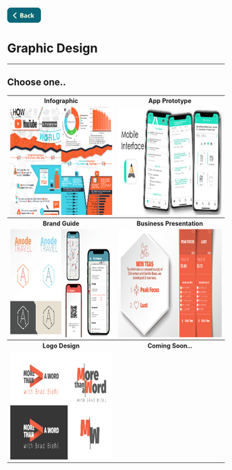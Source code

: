 <a name="top"></a>
[<img src="../Buttons/SVG/back.svg" height="35" width="auto"/>](../README.md/#graphicdesign)
<br>

# Graphic Design
<hr>

## Choose one..

<table>
  <tr>
    <th><b>Infographic</b></th>
    <th><b>App Prototype</b></th>
  </tr>
  <tr>
    <td><a href="Infographic.md/#top"><img src="../Buttons/PNG/youtube infographic.png" height="250" width="auto"/></a></td>
    <td><a href="MobileApp.md/#top"><img src="../Buttons/PNG/alphanote.png" height="250" width="auto"/></a></td>
  </tr>
  <tr>
    <th><b>Brand Guide</b></th>
    <th><b>Business Presentation</b></th>
  </tr>
  <tr>
    <td><a href="BrandGuide.md/#top"><img src="../Buttons/PNG/anode.png" height="250" width="auto"/></a></td>
    <td><a href="BusinessPresentation.md/#top"><img src="../Buttons/PNG/efficiency revision.png" height="250" width="auto"/></a></td>
  </tr>
  <tr>
    <th><b>Logo Design</b></th>
    <th><b>Coming Soon...</b></th>
  </tr>
  <tr>
    <td><a href="LogoDesign.md/#top"><img src="../Buttons/PNG/more than a word.png" height="250" width="auto"/></a></td>
    <td></td>
  </tr>
</table>

